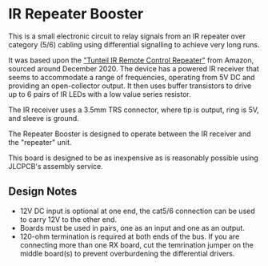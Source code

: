 # IR Repeater Booster
This is a small electronic circuit to relay signals from an IR repeater over category (5/6) cabling using differential signalling to achieve very long runs.

It was based upon the ["Tunteil IR Remote Control Repeater"] from Amazon, sourced around December 2020. 
The device has a powered IR receiver that seems to accommodate a range of frequencies, operating from 5V DC and providing
an open-collector output. It then uses buffer transistors to drive up to 6 pairs of IR LEDs with a low value series resistor.

The IR receiver uses a 3.5mm TRS connector, where tip is output, ring is 5V, and sleeve is ground.

The Repeater Booster is designed to operate between the IR receiver and the "repeater" unit. 

This board is designed to be as inexpensive as is reasonably possible using JLCPCB's assembly service. 


## Design Notes

* 12V DC input is optional at one end, the cat5/6 connection can be used to carry 12V to the other end.
* Boards must be used in pairs, one as an input and one as an output.
* 120-ohm termination is required at both ends of the bus. If you are connecting more than one RX board, cut the temrination jumper on the middle board(s) to prevent overburdening the differential drivers.
 
["Tunteil IR Remote Control Repeater"]: https://amzn.to/3bettCj